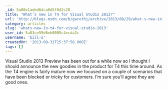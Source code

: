 ```yaml
---
_id: 5a88e1aebd6dca0d5f0d2c28
title: "What’s new in T4 for Visual Studio 2013?"
url: 'http://blogs.msdn.com/b/garethj/archive/2013/08/29/what-s-new-in-t4-for-visual-studio-2013.aspx'
category: articles
slug: 'whats-new-in-t4-for-visual-studio-2013'
user_id: 5a83ce59d6eb0005c4ecda2c
username: 'bill-s'
createdOn: '2013-08-31T15:37:58.000Z'
tags: []
---
```


Visual Studio 2013 Preview has been out for a while now so I thought I should announce the new goodies in the product for T4 this time around. As the T4 engine is fairly mature now we focused on a couple of scenarios that have been blocked or tricky for customers. I’m sure you’ll agree they are good ones.
